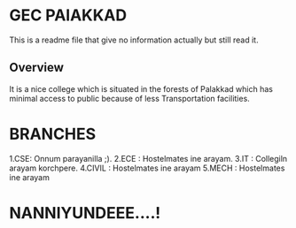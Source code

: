# GEC PAlAKKAD
This is a readme file that give no information actually but still read it.


## Overview
It is a nice college which is situated in the forests of Palakkad which has minimal access to public because of less Transportation facilities.


# BRANCHES
1.CSE: 
  Onnum parayanilla ;).
2.ECE :
   Hostelmates ine arayam.
3.IT :
   Collegiln arayam korchpere.
4.CIVIL :
   Hostelmates ine arayam
5.MECH :
   Hostelmates ine arayam




# NANNIYUNDEEE....!
